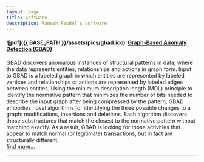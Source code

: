 ```yaml
---
layout: page
title: Software
description: Ramesh Paudel's software
---
```



#### <a name="GBAD"></a>![pdf]({{ BASE_PATH }}/assets/pics/gbad.ico)&nbsp;&nbsp;[Graph-Based Anomaly Detection (GBAD)](http://users.csc.tntech.edu/~weberle/gbad/)

GBAD discovers anomalous instances of structural patterns in data, where the data represents entities, relationships and actions in graph form. Input to GBAD is a labeled graph in which entities are represented by labeled vertices and relationships or actions are represented by labeled edges between entities.  Using the minimum description length (MDL) principle to identify the normative pattern that minimizes the number of bits needed to describe the input graph after being compressed by the pattern, GBAD embodies novel algorithms for identifying the three possible changes to a graph:  modifications, insertions and deletions.  Each algorithm discovers those substructures that match the closest to the normative pattern without matching exactly.  As a result, GBAD is looking for those activities that appear to match normal (or legitimate) transactions, but in fact are structurally different. <br/>
[find more...](http://users.csc.tntech.edu/~weberle/gbad/)

---
